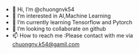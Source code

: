 - 👋 Hi, I’m @chuongnvk54
- 👀 I’m interested in AI,Machine Learning
- 🌱 I’m currently learning Tensorflow and Pytorch
- 💞️ I’m looking to collaborate on github 
- 📫 How to reach me :Please contact with me via chuongnv.k54@gamil.com

<!---
chuongnvk54/chuongnvk54 is a ✨ special ✨ repository because its `README.md` (this file) appears on your GitHub profile.
You can click the Preview link to take a look at your changes.
--->
